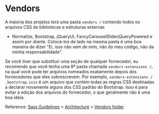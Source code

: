 # Vendors

A maioria dos projetos terá uma pasta `vendors /` contendo todos os arquivos CSS de bibliotecas e estruturas externas
 - Normalize, Bootstrap, jQueryUI, FancyCarouselSliderjQueryPowered e assim por diante. Colocá-los de lado na mesma 
 pasta é uma boa maneira de dizer "Ei, isso não vem de mim, não do meu código, não da minha responsabilidade".

Se você tiver que substituir uma seção de qualquer fornecedor, eu recomendo que você tenha uma 8ª pasta chamada `vendors-extensions /`, 
na qual você pode ter arquivos nomeados exatamente depois dos fornecedores que eles sobrescrevem. Por exemplo, 
`vendors-extensions / _bootstrap.scss` é um arquivo que contém todas as regras CSS destinadas a declarar novamente alguns 
dos CSS padrão do Bootstrap. Isso é para evitar a edição dos arquivos do fornecedor, o que geralmente não é uma boa ideia.

Reference: [Sass Guidelines](http://sass-guidelin.es/) > [Architecture](http://sass-guidelin.es/#architecture) > [Vendors folder](http://sass-guidelin.es/#vendors-folder)
